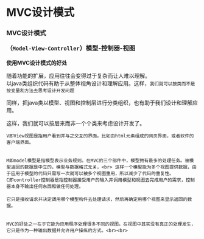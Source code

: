 MVC设计模式
=====

<h3>MVC设计模式

（`Model-View-Controller`）模型-控制器-视图<br></h3>
<b>使用MVC设计模式的好处</b><br>

随着功能的扩展，应用往往会变得过于复杂而让人难以理解。<br>
以java类组织代码有助于从整体视角设计和理解应用。这样，`我们就可以按类而不是按变量和方法去思考设计开发问题`

同样，把java类以模型、视图和控制层进行分类组织，也有助于我们设计和理解应用。<br>

这样，我们就可以按层来而非一个个类来考虑设计开发了。<br>

`V即View视图是指用户看到并与之交互的界面。比如由html元素组成的网页界面，或者软件的客户端界面。`<br><br>

`M即model模型是指模型表示业务规则。在MVC的三个部件中，模型拥有最多的处理任务。被模型返回的数据是中立的，模型与数据格式无关，<br>
这样一个模型能为多个视图提供数据，由于应用于模型的代码只需写一次就可以被多个视图重用，所以减少了代码的重复性。`<br>
`C即controller控制器是指控制器接受用户的输入并调用模型和视图去完成用户的需求，控制器本身不输出任何东西和做任何处理。`<br><br>
`它只是接收请求并决定调用哪个模型构件去处理请求，然后再确定用哪个视图来显示返回的数据。`<br><br>

`MVC的好处之一在于它能为应用程序处理很多不同的视图。在视图中其实没有真正的处理发生，它只是作为一种输出数据并允许用户操纵的方式。<br><br>`

